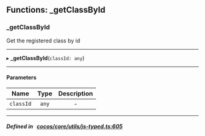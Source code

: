## Functions: _getClassById

### _getClassById

Get the registered class by id
___
▸ **_getClassById**(`classId: any`)
___


#### Parameters

| Name | Type | Description |
| :------: | :------: | :------: |
| `classId` | `any` | - |


___


##### Defined in &nbsp;   [cocos/core/utils/js-typed.ts:605](https://github.com/cocos-creator/engine/blob/c7bf6b8a9/cocos/core/utils/js-typed.ts#L605)&nbsp;
